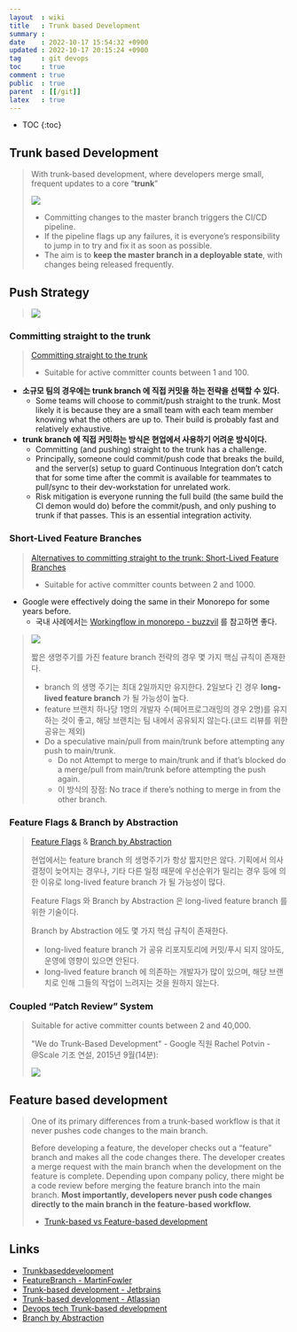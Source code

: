 ```yaml
---
layout  : wiki
title   : Trunk based Development
summary : 
date    : 2022-10-17 15:54:32 +0900
updated : 2022-10-17 20:15:24 +0900
tag     : git devops
toc     : true
comment : true
public  : true
parent  : [[/git]]
latex   : true
---
```

* TOC
{:toc}

## Trunk based Development

> With trunk-based development, where developers merge small, frequent updates to a core “__trunk__” 
> 
> ![](/resource/wiki/git-trunk-based-development/trunk.png)
> 
> - Committing changes to the master branch triggers the CI/CD pipeline.
> - If the pipeline flags up any failures, it is everyone’s responsibility to jump in to try and fix it as soon as possible.
> - The aim is to __keep the master branch in a deployable state__, with changes being released frequently.

## Push Strategy

> ![](/resource/wiki/git-trunk-based-development/strategies.png)

### Committing straight to the trunk

> [Committing straight to the trunk](https://trunkbaseddevelopment.com/committing-straight-to-the-trunk/)
> - Suitable for active committer counts between 1 and 100.
- __소규모 팀의 경우에는 trunk branch 에 직접 커밋을 하는 전략을 선택할 수 있다.__
  - Some teams will choose to commit/push straight to the trunk. Most likely it is because they are a small team with each team member knowing what the others are up to. Their build is probably fast and relatively exhaustive.
- __trunk branch 에 직접 커밋하는 방식은 현업에서 사용하기 어려운 방식이다.__
  - Committing (and pushing) straight to the trunk has a challenge. 
  - Principally, someone could commit/push code that breaks the build, and the server(s) setup to guard Continuous Integration don’t catch that for some time after the commit is available for teammates to pull/sync to their dev-workstation for unrelated work.
  - Risk mitigation is everyone running the full build (the same build the CI demon would do) before the commit/push, and only pushing to trunk if that passes. This is an essential integration activity.

### Short-Lived Feature Branches

> [Alternatives to committing straight to the trunk: Short-Lived Feature Branches](https://trunkbaseddevelopment.com/short-lived-feature-branches/)
> - Suitable for active committer counts between 2 and 1000.
- Google were effectively doing the same in their Monorepo for some years before.
  - 국내 사례에서는 [Workingflow in monorepo - buzzvil](https://tech.buzzvil.com/handbook/workingflow-in-monorepo/) 를 참고하면 좋다.
>
> ![](/resource/wiki/git-trunk-based-development/shortlived.png)
>
> 짧은 생명주기를 가진 feature branch 전략의 경우 몇 가지 핵심 규칙이 존재한다.
> - branch 의 생명 주기는 최대 2일까지만 유지한다. 2일보다 긴 경우 __long-lived feature branch__ 가 될 가능성이 높다.
> - feature 브랜치 하나당 1명의 개발자 수(페어프로그래밍의 경우 2명)를 유지하는 것이 좋고, 해당 브랜치는 팀 내에서 공유되지 않는다.(코드 리뷰를 위한 공유는 제외)
> - Do a speculative main/pull from main/trunk before attempting any push to main/trunk. 
>   - Do not Attempt to merge to main/trunk and if that’s blocked do a merge/pull from main/trunk before attempting the push again.
>   - 이 방식의 장점: No trace if there’s nothing to merge in from the other branch.

### Feature Flags & Branch by Abstraction

> [Feature Flags](https://trunkbaseddevelopment.com/feature-flags/) & [Branch by Abstraction](https://trunkbaseddevelopment.com/branch-by-abstraction/)
>
> 현업에서는 feature branch 의 생명주기가 항상 짧지만은 않다. 기획에서 의사결정이 늦어지는 경우나, 기타 다른 일정 때문에 우선순위가 밀리는 경우 등에 의한 이유로 long-lived feature branch 가 될 가능성이 많다. 
> 
> Feature Flags 와 Branch by Abstraction 은 long-lived feature branch 를 위한 기술이다.
> 
> Branch by Abstraction 에도 몇 가지 핵심 규칙이 존재한다.
> 
> - long-lived feature branch 가 공유 리포지토리에 커밋/푸시 되지 않아도, 운영에 영향이 있으면 안된다.
> - long-lived feature branch 에 의존하는 개발자가 많이 있으며, 해당 브랜치로 인해 그들의 작업이 느려지는 것을 원하지 않는다.

### Coupled “Patch Review” System

> Suitable for active committer counts between 2 and 40,000.
> 
> "We do Trunk-Based Development" - Google 직원 Rachel Potvin - @Scale 기조 연설, 2015년 9월(14분):
> 
> ![](/resource/wiki/git-trunk-based-development/patch.png)

## Feature based development

> One of its primary differences from a trunk-based workflow is that it never pushes code changes to the main branch.
> 
> Before developing a feature, the developer checks out a “feature” branch and makes all the code changes there. The developer creates a merge request with the main branch when the development on the feature is complete. Depending upon company policy, there might be a code review before merging the feature branch into the main branch. __Most importantly, developers never push code changes directly to the main branch in the feature-based workflow.__
> - [Trunk-based vs Feature-based development](https://circleci.com/blog/trunk-vs-feature-based-dev/)

## Links

- [Trunkbaseddevelopment](https://trunkbaseddevelopment.com/)
- [FeatureBranch - MartinFowler](https://martinfowler.com/bliki/FeatureBranch.html)
- [Trunk-based development - Jetbrains](https://www.jetbrains.com/teamcity/ci-cd-guide/concepts/trunk-based-development/)
- [Trunk-based development - Atlassian](https://www.atlassian.com/continuous-delivery/continuous-integration/trunk-based-development)
- [Devops tech Trunk-based development](https://cloud.google.com/architecture/devops/devops-tech-trunk-based-development)
- [Branch by Abstraction](https://trunkbaseddevelopment.com/branch-by-abstraction/)